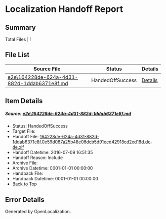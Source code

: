 # <a name='report-top'></a> Localization Handoff Report

## Summary
 Total Files | 1

## File List
 Source File | Status | Details 
 ----------- | ------ | ------- 
 [e2e\164228de-624a-4d31-882d-1ddab6371e8f.md](https://github.com/OpenLocalizationTestOrg/oltest/blob/a7163766d40d4137b063b48a21b5cbce1ce403d5/e2e/164228de-624a-4d31-882d-1ddab6371e8f.md) | HandedOffSuccess | [Details](#dec5c63b5e6a37789f7e0efc4801518fec2b49fd1)

## Item Details
##### <a name='dec5c63b5e6a37789f7e0efc4801518fec2b49fd1'></a> Source: [e2e\164228de-624a-4d31-882d-1ddab6371e8f.md](https://github.com/OpenLocalizationTestOrg/oltest/blob/a7163766d40d4137b063b48a21b5cbce1ce403d5/e2e/164228de-624a-4d31-882d-1ddab6371e8f.md)
* Status: HandedOffSuccess
* Target File: 
* Handoff File: [164228de-624a-4d31-882d-1ddab6371e8f.0e59d087a25b48e06dcb5d91eed42918cd2ed18d.de-de.xlf](https://github.com/OpenLocalizationTestOrg/olhandoff-e2e/blob/53ab629185a8a20d69d623242e2509d6376e44ae/ol-handoff/OpenLocalizationTestOrg/oltest-dede-fly/ci/ht/164228de-624a-4d31-882d-1ddab6371e8f.0e59d087a25b48e06dcb5d91eed42918cd2ed18d.de-de.xlf)
* Handoff Datetime: 2016-07-09 16:51:35
* Handoff Reason: Include
* Archive File: 
* Archive Datetime: 0001-01-01 00:00:00
* Handback File: 
* Handback Datetime: 0001-01-01 00:00:00
* [Back to Top](#report-top)


## Error Details

Generated by OpenLocalization.
